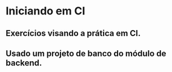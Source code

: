 # Iniciando em CI
## Exercícios visando a prática em CI.
## Usado um projeto de banco do módulo de backend.
